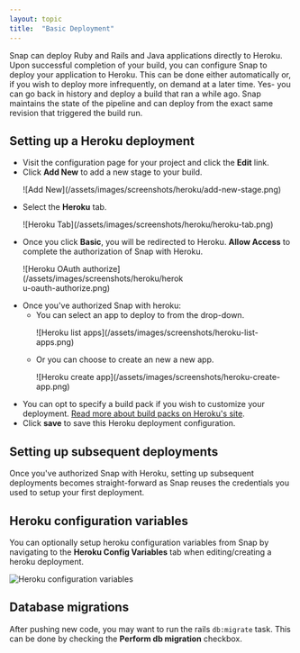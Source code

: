 ```yaml
---
layout: topic
title:  "Basic Deployment"
---
```


Snap can deploy Ruby and Rails and Java applications directly to Heroku. Upon successful completion of your build, you can configure Snap to deploy your application to Heroku. This can be done either automatically or, if you wish to deploy more infrequently, on demand at a later time. Yes- you can go back in history and deploy a build that ran a while ago. Snap maintains the state of the pipeline and can deploy from the exact same revision that triggered the build run.

<h2>
  Setting up a Heroku deployment
  <a class="anchor" href="#settting-up-a-heroku-deployment">
     <i class="icon icon-link"></i>
   </a>
</h2>

* Visit the configuration page for your project and click the **Edit** link.
* Click **Add New** to add a new stage to your build.
  <p>![Add New](/assets/images/screenshots/heroku/add-new-stage.png)</p>
* Select the **Heroku** tab.
  <p>![Heroku Tab](/assets/images/screenshots/heroku/heroku-tab.png)</p>
* Once you click **Basic**, you will be redirected to Heroku. **Allow Access** to complete the authorization of Snap with Heroku.
  <p style="width:60%">![Heroku OAuth authorize](/assets/images/screenshots/heroku/heroku-oauth-authorize.png)</p>
* Once you've authorized Snap with heroku:
  * You can select an app to deploy to from the drop-down.
    <p>![Heroku list apps](/assets/images/screenshots/heroku-list-apps.png)</p>
  * Or you can choose to create an new a new app.
    <p>![Heroku create app](/assets/images/screenshots/heroku-create-app.png)</p>
* You can opt to specify a build pack if you wish to customize your deployment. [Read more about build packs on Heroku's site](https://devcenter.heroku.com/articles/buildpacks).
* Click **save** to save this Heroku deployment configuration.

## Setting up subsequent deployments

Once you've authorized Snap with Heroku, setting up subsequent deployments becomes straight-forward as Snap reuses the credentials you used to setup your first deployment.

## Heroku configuration variables

You can optionally setup heroku configuration variables from Snap by navigating to the **Heroku Config Variables** tab when editing/creating a heroku deployment.

![Heroku configuration variables](/assets/images/screenshots/heroku-deployment-config-vars.png)

## Database migrations

After pushing new code, you may want to run the rails `db:migrate` task. This can be done by checking the **Perform db migration** checkbox.

<br/>